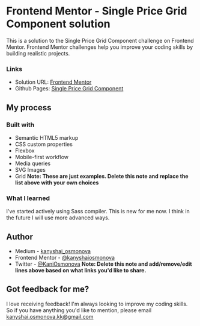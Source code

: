 # Frontend Mentor - Single Price Grid Component solution

This is a solution to the Single Price Grid Component challenge on Frontend Mentor. 
Frontend Mentor challenges help you improve your coding skills by building realistic projects. 

### Links

- Solution URL: [Frontend Mentor](https://www.frontendmentor.io/solutions/3column-preview-card-component-i7WwVTTxN)
- Github Pages: [Single Price Grid Component ](https://kanyshaiosmonova.github.io/Frontend-Mentor-Challenges/single-price-grid-component/index.html)


## My process

### Built with

- Semantic HTML5 markup
- CSS custom properties
- Flexbox
- Mobile-first workflow
- Media queries
- SVG Images
- Grid
**Note: These are just examples. Delete this note and replace the list above with your own choices**

### What I learned
I've started actively using Sass compiler. This is new for me now. I think in the future I will use more advanced ways.

## Author

- Medium - [kanyshai_osmonova](https://medium.com/@kanyshai_osmonova)
- Frontend Mentor - [@kanyshaiosmonova](https://www.frontendmentor.io/profile/kanyshaiosmonova)
- Twitter - [@KaniOsmonova](https://twitter.com/Kaniosmonova)
**Note: Delete this note and add/remove/edit lines above based on what links you'd like to share.**

## Got feedback for me?

I love receiving feedback! I'm always looking to improve my coding skills. So if you have anything you'd like to mention, please email kanyshai.osmonova.kk@gmail.com
